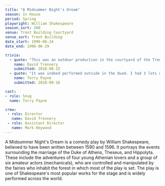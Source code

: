 ```yaml
---
title: "A Midsummer Night's Dream"
season: In House
period: Spring
playwright: William Shakespeare
season_sort: 260
venue: Trent Building Courtyard
venue_sort: Trent Building
date_start: 1996-06-24
date_end: 1996-06-29

trivia:
  - quote: "This was an outdoor production in the courtyard of the Trent Building."
    name: David Trennery
    submitted: 2016-08-15
  - quote: "It was indeed performed outside in the Quad. I had 3 lots of lines in the Play. The first and second were 1 line only, but the last was 4 lines. On the last night of the Play, I remembered all my lines, but on the third set, the 3rd and fourth went out of my head completely, so of course I made them up. Making up lines from a Shakespeare Play-what a sin! But I asked my friend Sian if she noticed anything and she said 'No, you were good.'"
    name: Terry Payne
    submitted: 2018-09-16

cast:
- role: Snug
  name: Terry Payne

crew: 
 - role: Director
   name: David Trennery
 - role: Assistant Director
   name: Mark Heywood
---
```


A Midsummer Night's Dream is a comedy play by William Shakespeare, believed to have been written between 1590 and 1596. It portrays the events surrounding the marriage of the Duke of Athens, Theseus, and Hippolyta. These include the adventures of four young Athenian lovers and a group of six amateur actors (mechanicals), who are controlled and manipulated by the fairies who inhabit the forest in which most of the play is set. The play is one of Shakespeare's most popular works for the stage and is widely performed across the world.
